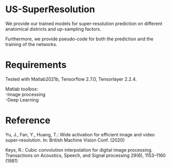 # US-SuperResolution

We provide our trained models for super-resolution prediction on different anatomical districts and up-sampling factors.

Furthermore, we provide pseudo-code for both the prediction and the training of the networks.

# Requirements
Tested with Matlab2021b, Tensorflow 2.7.0, Tensorlayer 2.2.4.

Matlab toolbox:  
-Image processing  
-Deep Learning

# Reference
Yu, J., Fan, Y., Huang, T.: Wide activation for efficient image and video super-resolution. In: British Machine Vision Conf. (2020)

Keys, R.: Cubic convolution interpolation for digital image processing. Transactions on Acoustics, Speech, and Signal processing 29(6), 1153–1160 (1981)


